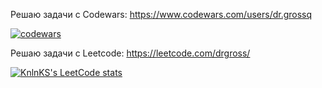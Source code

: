 Решаю задачи с Codewars: https://www.codewars.com/users/dr.grossq

[![codewars](https://www.codewars.com/users/dr.grossq/badges/large)](https://www.codewars.com/users/dr.grossq)


Решаю задачи с Leetcode: https://leetcode.com/drgross/ 

[![KnlnKS's LeetCode stats](https://leetcode-stats-six.vercel.app/?username=drgross)](https://github.com/drgross/leetcode-stats)

